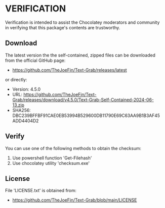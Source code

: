 # VERIFICATION
Verification is intended to assist the Chocolatey moderators and community in verifying that this package's contents are trustworthy.

## Download
The latest version the the self-contained, zipped files can be downloaded from 
the official GitHub page:
- https://github.com/TheJoeFin/Text-Grab/releases/latest

or directly:
- Version: 4.5.0
- URL: https://github.com/TheJoeFin/Text-Grab/releases/download/v4.5.0/Text-Grab-Self-Contained-2024-06-13.zip
- SHA256: DBC239BFFBF91CAE0EB53994B529600DB11790E69C63AA9B1B3AF45ADD4404D2

## Verify
You can use one of the following methods to obtain the checksum:
1. Use powershell function 'Get-Filehash'
2. Use chocolatey utility 'checksum.exe'


## License
File 'LICENSE.txt' is obtained from:
- https://github.com/TheJoeFin/Text-Grab/blob/main/LICENSE
